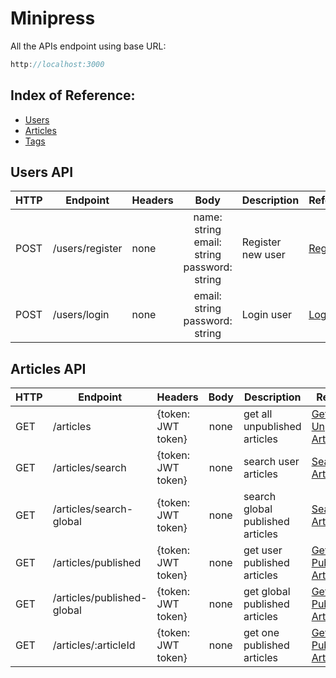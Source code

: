 # Minipress

All the APIs endpoint using base URL:
```javascript
http://localhost:3000
```

## Index of Reference:
* [Users]()
* [Articles]()
* [Tags]()

## Users API
|  HTTP  | Endpoint | Headers | Body | Description | Reference |
|---|---|---|:-:|---|---|
| POST | /users/register | none | name: string<br>email: string<br>password: string | Register new user |[Register]()|
| POST | /users/login | none | email: string<br>password: string | Login user |[Login]()|

## Articles API
|  HTTP  | Endpoint | Headers | Body | Description | Reference |
|---|---|---|:-:|---|---|
| GET | /articles | {token: JWT token} | none | get all unpublished articles |[Get Unpublished Articles]()|
| GET | /articles/search | {token: JWT token} | none | search user articles |[Search User Articles]()|
| GET | /articles/search-global | {token: JWT token} | none | search global published articles |[Search User Articles]()|
| GET | /articles/published | {token: JWT token} | none | get user published articles |[Get User Published Articles]()|
| GET | /articles/published-global | {token: JWT token} | none | get global published articles |[Get Global Published Articles]()|
| GET | /articles/:articleId | {token: JWT token} | none | get one published articles |[Get Global Published Articles]()|